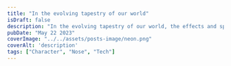 ```yaml
---
title: "In the evolving tapestry of our world"
isDraft: false
description: "In the evolving tapestry of our world, the effects and spatial consequences of change unveil a profound dance between human influence and the interconnectedness of existence."
pubDate: "May 22 2023"
coverImage: "../../assets/posts-image/neon.png"
coverAlt: 'description'
tags: ["Character", "Nose", "Tech"]
---
```


